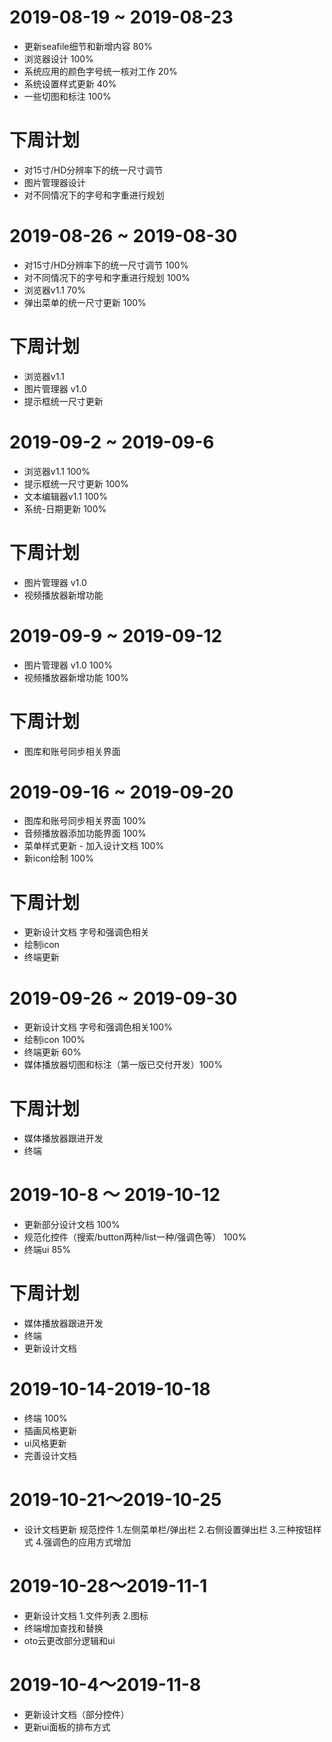 # 2019-08-19 ~ 2019-08-23
 * 更新seafile细节和新增内容 80%
 * 浏览器设计 100%
 * 系统应用的颜色字号统一核对工作 20%
 * 系统设置样式更新 40%
 * 一些切图和标注 100%

# 下周计划
 * 对15寸/HD分辨率下的统一尺寸调节
 * 图片管理器设计
 * 对不同情况下的字号和字重进行规划
 
# 2019-08-26 ~ 2019-08-30
 * 对15寸/HD分辨率下的统一尺寸调节 100%
 * 对不同情况下的字号和字重进行规划 100%
 * 浏览器v1.1 70%
 * 弹出菜单的统一尺寸更新 100%

# 下周计划
 * 浏览器v1.1
 * 图片管理器 v1.0
 * 提示框统一尺寸更新
 
# 2019-09-2 ~ 2019-09-6
 * 浏览器v1.1 100%
 * 提示框统一尺寸更新 100%
 * 文本编辑器v1.1 100%
 * 系统-日期更新 100%
 
# 下周计划
 * 图片管理器 v1.0
 * 视频播放器新增功能 

# 2019-09-9 ~ 2019-09-12
 * 图片管理器 v1.0 100%
 * 视频播放器新增功能  100%

# 下周计划
 * 图库和账号同步相关界面
 
# 2019-09-16 ~ 2019-09-20 
 * 图库和账号同步相关界面 100%
 * 音频播放器添加功能界面 100%
 * 菜单样式更新 - 加入设计文档 100%
 * 新icon绘制 100%
 
# 下周计划
 * 更新设计文档 字号和强调色相关
 * 绘制icon
 * 终端更新
 
# 2019-09-26 ~ 2019-09-30 
 * 更新设计文档 字号和强调色相关100%
 * 绘制icon 100%
 * 终端更新 60%
 * 媒体播放器切图和标注（第一版已交付开发）100%
 
# 下周计划
 * 媒体播放器跟进开发
 * 终端
 
# 2019-10-8 ～ 2019-10-12
 * 更新部分设计文档 100%
 * 规范化控件（搜索/button两种/list一种/强调色等） 100%
 * 终端ui 85% 

# 下周计划
 * 媒体播放器跟进开发
 * 终端 
 * 更新设计文档

# 2019-10-14-2019-10-18
 * 终端 100%
 * 插画风格更新
 * ui风格更新
 * 完善设计文档 

# 2019-10-21～2019-10-25
 * 设计文档更新
     规范控件 
     1.左侧菜单栏/弹出栏
     2.右侧设置弹出栏
     3.三种按钮样式
     4.强调色的应用方式增加

# 2019-10-28～2019-11-1     
 * 更新设计文档 1.文件列表 2.图标
 * 终端增加查找和替换
 * oto云更改部分逻辑和ui
  
     
# 2019-10-4～2019-11-8     
 * 更新设计文档（部分控件） 
 * 更新ui面板的排布方式

